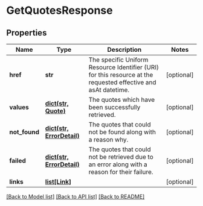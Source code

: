 # GetQuotesResponse


## Properties
Name | Type | Description | Notes
------------ | ------------- | ------------- | -------------
**href** | **str** | The specific Uniform Resource Identifier (URI) for this resource at the requested effective and asAt datetime. | [optional] 
**values** | [**dict(str, Quote)**](Quote.md) | The quotes which have been successfully retrieved. | [optional] 
**not_found** | [**dict(str, ErrorDetail)**](ErrorDetail.md) | The quotes that could not be found along with a reason why. | [optional] 
**failed** | [**dict(str, ErrorDetail)**](ErrorDetail.md) | The quotes that could not be retrieved due to an error along with a reason for their failure. | [optional] 
**links** | [**list[Link]**](Link.md) |  | [optional] 

[[Back to Model list]](../README.md#documentation-for-models) [[Back to API list]](../README.md#documentation-for-api-endpoints) [[Back to README]](../README.md)


